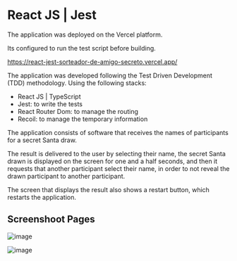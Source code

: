 # React JS | Jest

The application was deployed on the Vercel platform. 

Its configured to run the test script before building.

https://react-jest-sorteador-de-amigo-secreto.vercel.app/

The application was developed following the Test Driven Development (TDD) methodology.
Using the following stacks:

- React JS | TypeScript
- Jest: to write the tests
- React Router Dom: to manage the routing
- Recoil: to manage the temporary information

The application consists of software that receives the names of participants for a secret Santa draw.

The result is delivered to the user by selecting their name, the secret Santa drawn is displayed on the screen for one and a half seconds, and then it requests that another participant select their name, in order to not reveal the drawn participant to another participant. 

The screen that displays the result also shows a restart button, which restarts the application.

## Screenshoot Pages

![image](https://github.com/mnsjr/React-Jest-Sorteador-de-Amigo-Secreto/assets/98279032/c52f0dee-068a-4673-b0e7-a49eff50bb65)

![image](https://github.com/mnsjr/React-Jest-Sorteador-de-Amigo-Secreto/assets/98279032/19ea9040-20de-4066-9efb-5160de036251)


